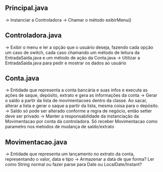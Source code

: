 ## Principal.java
-> Instanciar a Controladora
-> Chamar o método exibirMenu()

## Controladora.java
-> Exibir o menu e ler a opção que o usuário deseja, fazendo cada opção um caso de switch, cada caso chamando um método de leitura da EntradaSaida.java e um método de ação da Conta.java
-> Utilizar a EntradaSaida.java para pedir e mostrar os dados ao usuário

## Conta.java
-> Entidade que representa a conta bancária e suas infos e executa as ações de saque, depósito, extrato e gera as informações da conta
-> Gerar o saldo a partir da lista de movimentacoes dentro da classe. Ao sacar, alterar a lista e gerar o saque a partir da lista, mesma coisa para o depósito.
-> Saldo só pode ser alterado conforme a regra de negócio, então setter deve ser privado
-> Manter a responsabilidade da instanciação da Movimentacao por conta da controladora. Só receber Movimentacao como parametro nos metodos de mudança de saldo/extrato

## Movimentacao.java
-> Entidade que representa um lançamento no extrato da conta, representando o valor, data e tipo
-> Armazenar a data de que forma? Ler como String normal ou fazer parse para Date ou LocalDate/Instant?
